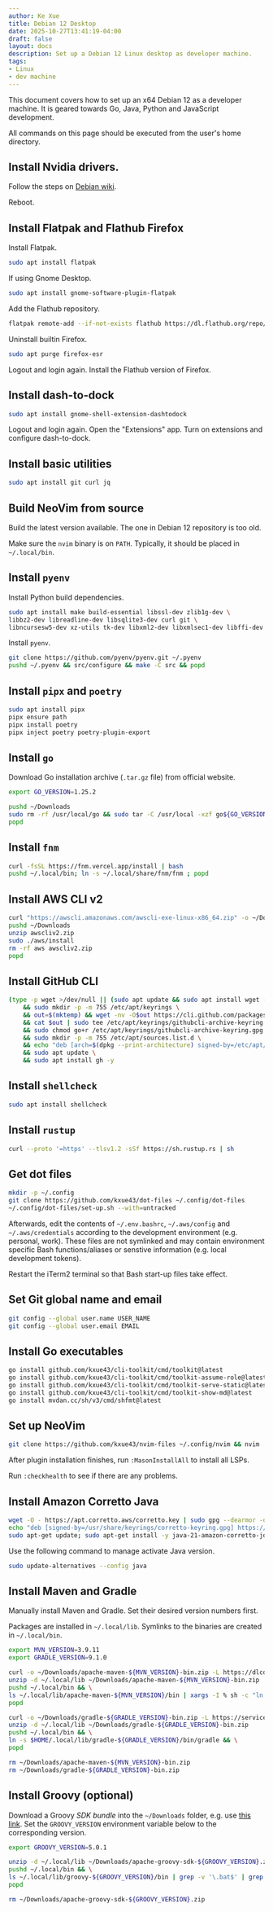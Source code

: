 ```yaml
---
author: Ke Xue
title: Debian 12 Desktop
date: 2025-10-27T13:41:19-04:00
draft: false
layout: docs
description: Set up a Debian 12 Linux desktop as developer machine.
tags:
- Linux
- dev machine
---
```


This document covers how to set up an x64 Debian 12 as a developer machine.
It is geared towards Go, Java, Python and JavaScript development.

All commands on this page should be executed from the user's home directory.

## Install Nvidia drivers.

Follow the steps on [Debian wiki](https://wiki.debian.org/NvidiaGraphicsDrivers).

Reboot.

## Install Flatpak and Flathub Firefox

Install Flatpak.

```bash
sudo apt install flatpak
```

If using Gnome Desktop.

```bash
sudo apt install gnome-software-plugin-flatpak
```

Add the Flathub repository.

```bash
flatpak remote-add --if-not-exists flathub https://dl.flathub.org/repo/flathub.flatpakrepo
```

Uninstall builtin Firefox.

```bash
sudo apt purge firefox-esr
```

Logout and login again. Install the Flathub version of Firefox.

## Install dash-to-dock

```bash
sudo apt install gnome-shell-extension-dashtodock
```

Logout and login again. Open the "Extensions" app. Turn on extensions and configure dash-to-dock.

## Install basic utilities

```bash
sudo apt install git curl jq
```

## Build NeoVim from source

Build the latest version available. The one in Debian 12 repository is too old.

Make sure the `nvim` binary is on `PATH`. Typically, it should be placed in `~/.local/bin`.

## Install `pyenv`

Install Python build dependencies.

```bash
sudo apt install make build-essential libssl-dev zlib1g-dev \
libbz2-dev libreadline-dev libsqlite3-dev curl git \
libncursesw5-dev xz-utils tk-dev libxml2-dev libxmlsec1-dev libffi-dev liblzma-dev
```

Install `pyenv`.

```bash
git clone https://github.com/pyenv/pyenv.git ~/.pyenv
pushd ~/.pyenv && src/configure && make -C src && popd
```

## Install `pipx` and `poetry`

```bash
sudo apt install pipx
pipx ensure path
pipx install poetry
pipx inject poetry poetry-plugin-export
```

## Install `go`

Download Go installation archive (`.tar.gz` file) from official website.

```bash
export GO_VERSION=1.25.2

pushd ~/Downloads
sudo rm -rf /usr/local/go && sudo tar -C /usr/local -xzf go${GO_VERSION}.linux-amd64.tar.gz
popd
```

## Install `fnm`

```bash
curl -fsSL https://fnm.vercel.app/install | bash
pushd ~/.local/bin; ln -s ~/.local/share/fnm/fnm ; popd
```

## Install AWS CLI v2

```bash
curl "https://awscli.amazonaws.com/awscli-exe-linux-x86_64.zip" -o ~/Downloads/awscliv2.zip
pushd ~/Downloads
unzip awscliv2.zip
sudo ./aws/install
rm -rf aws awscliv2.zip
popd
```

## Install GitHub CLI

```bash
(type -p wget >/dev/null || (sudo apt update && sudo apt install wget -y)) \
	&& sudo mkdir -p -m 755 /etc/apt/keyrings \
	&& out=$(mktemp) && wget -nv -O$out https://cli.github.com/packages/githubcli-archive-keyring.gpg \
	&& cat $out | sudo tee /etc/apt/keyrings/githubcli-archive-keyring.gpg > /dev/null \
	&& sudo chmod go+r /etc/apt/keyrings/githubcli-archive-keyring.gpg \
	&& sudo mkdir -p -m 755 /etc/apt/sources.list.d \
	&& echo "deb [arch=$(dpkg --print-architecture) signed-by=/etc/apt/keyrings/githubcli-archive-keyring.gpg] https://cli.github.com/packages stable main" | sudo tee /etc/apt/sources.list.d/github-cli.list > /dev/null \
	&& sudo apt update \
	&& sudo apt install gh -y
```

## Install `shellcheck`

```bash
sudo apt install shellcheck
```

## Install `rustup`

```bash
curl --proto '=https' --tlsv1.2 -sSf https://sh.rustup.rs | sh
```

## Get dot files

```bash
mkdir -p ~/.config
git clone https://github.com/kxue43/dot-files ~/.config/dot-files
~/.config/dot-files/set-up.sh --with=untracked
```

Afterwards, edit the contents of `~/.env.bashrc`, `~/.aws/config` and `~/.aws/credentials` according to
the development environment (e.g. personal, work). These files are not symlinked and may contain
environment specific Bash functions/aliases or senstive information (e.g. local development tokens).

Restart the iTerm2 terminal so that Bash start-up files take effect.

## Set Git global name and email

```bash
git config --global user.name USER_NAME
git config --global user.email EMAIL
```

## Install Go executables

```bash
go install github.com/kxue43/cli-toolkit/cmd/toolkit@latest
go install github.com/kxue43/cli-toolkit/cmd/toolkit-assume-role@latest
go install github.com/kxue43/cli-toolkit/cmd/toolkit-serve-static@latest
go install github.com/kxue43/cli-toolkit/cmd/toolkit-show-md@latest
go install mvdan.cc/sh/v3/cmd/shfmt@latest
```

## Set up NeoVim

```bash
git clone https://github.com/kxue43/nvim-files ~/.config/nvim && nvim
```

After plugin installation finishes, run `:MasonInstallAll` to install all LSPs.

Run `:checkhealth` to see if there are any problems.

## Install Amazon Corretto Java

```bash
wget -O - https://apt.corretto.aws/corretto.key | sudo gpg --dearmor -o /usr/share/keyrings/corretto-keyring.gpg && \
echo "deb [signed-by=/usr/share/keyrings/corretto-keyring.gpg] https://apt.corretto.aws stable main" | sudo tee /etc/apt/sources.list.d/corretto.list
sudo apt-get update; sudo apt-get install -y java-21-amazon-corretto-jdk
```

Use the following command to manage activate Java version.

```bash
sudo update-alternatives --config java
```

## Install Maven and Gradle

Manually install Maven and Gradle. Set their desired version numbers first.

Packages are installed in `~/.local/lib`. Symlinks to the binaries are created in `~/.local/bin`.

```bash
export MVN_VERSION=3.9.11
export GRADLE_VERSION=9.1.0

curl -o ~/Downloads/apache-maven-${MVN_VERSION}-bin.zip -L https://dlcdn.apache.org/maven/maven-3/${MVN_VERSION}/binaries/apache-maven-${MVN_VERSION}-bin.zip
unzip -d ~/.local/lib ~/Downloads/apache-maven-${MVN_VERSION}-bin.zip
pushd ~/.local/bin && \
ls ~/.local/lib/apache-maven-${MVN_VERSION}/bin | xargs -I % sh -c "ln -s $HOME/.local/lib/apache-maven-${MVN_VERSION}/bin/%" && \
popd

curl -o ~/Downloads/gradle-${GRADLE_VERSION}-bin.zip -L https://services.gradle.org/distributions/gradle-${GRADLE_VERSION}-bin.zip
unzip -d ~/.local/lib ~/Downloads/gradle-${GRADLE_VERSION}-bin.zip
pushd ~/.local/bin && \
ln -s $HOME/.local/lib/gradle-${GRADLE_VERSION}/bin/gradle && \
popd

rm ~/Downloads/apache-maven-${MVN_VERSION}-bin.zip 
rm ~/Downloads/gradle-${GRADLE_VERSION}-bin.zip
```

## Install Groovy (optional)

Download a Groovy _SDK bundle_ into the `~/Downloads` folder, e.g. use [this link](https://groovy.apache.org/download.html).
Set the `GROOVY_VERSION` environment variable below to the corresponding version.

```bash
export GROOVY_VERSION=5.0.1

unzip -d ~/.local/lib ~/Downloads/apache-groovy-sdk-${GROOVY_VERSION}.zip
pushd ~/.local/bin && \
ls ~/.local/lib/groovy-${GROOVY_VERSION}/bin | grep -v '\.bat$' | grep -v '\.ico$' | xargs -I % sh -c "ln -s $HOME/.local/lib/groovy-${GROOVY_VERSION}/bin/%" && \
popd

rm ~/Downloads/apache-groovy-sdk-${GROOVY_VERSION}.zip
```
